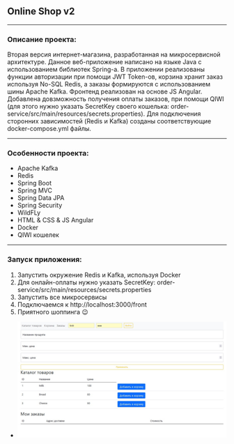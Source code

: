 ## Online Shop v2
***
### Описание проекта:
Вторая версия интернет-магазина, разработанная на микросервисной архитектуре. Данное веб-приложение написано на языке Java с использованием библиотек Spring-а.
В приложении реализованы функции авторизации при помощи JWT Token-ов, корзина хранит заказ используя No-SQL Redis, а заказы формируются с использованием шины Apache Kafka.
Фронтенд реализован на основе JS Angular. Добавлена довзможность получения оплаты заказов, при помощи QIWI (для этого нужно указать SecretKey своего кошелька: order-service/src/main/resources/secrets.properties).
Для подключения сторонних зависимостей (Redis и Kafka) созданы соответствующие docker-compose.yml файлы. 
***
### Особенности проекта:
- Apache Kafka
- Redis
- Spring Boot
- Spring MVC
- Spring Data JPA
- Spring Security
- WildFLy
- HTML & CSS & JS Angular
- Docker
- QIWI кошелек
***
### Запуск приложения:
1. Запустить окружение Redis и Kafka, используя Docker
2. Для онлайн-оплаты нужно указать SecretKey: order-service/src/main/resources/secrets.properties
3. Запустить все микросервисы
4. Подключаемся к http://localhost:3000/front
5. Приятного шоппинга :wink:
* ![Текст с описанием картинки](/shop.jpg)
